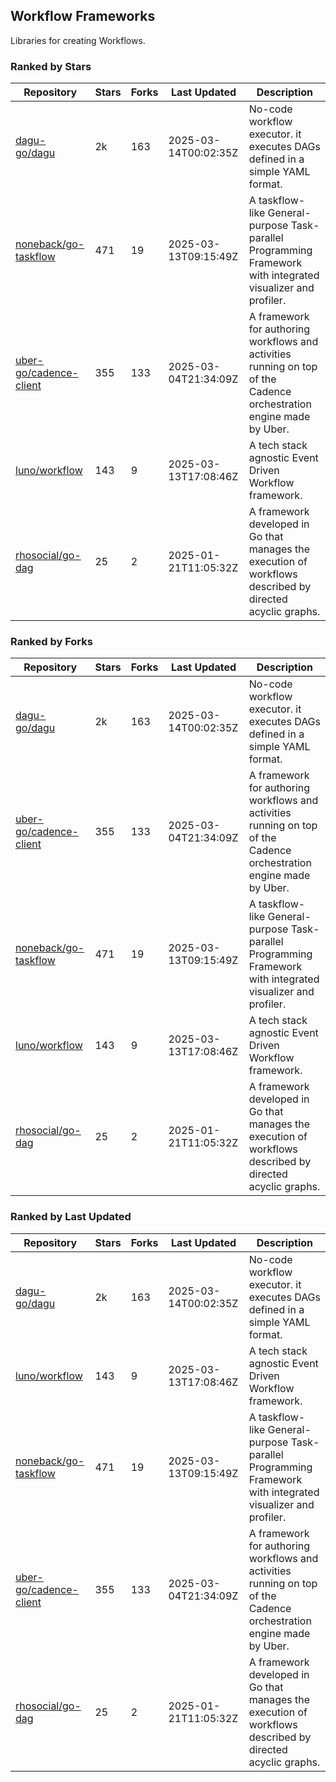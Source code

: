 ## Workflow Frameworks

Libraries for creating Workflows.

### Ranked by Stars

| Repository | Stars | Forks | Last Updated | Description | 
|------------|-------|-------|--------------|-------------|
| [dagu-go/dagu](https://github.com/dagu-go/dagu) | 2k | 163 | 2025-03-14T00:02:35Z |  No-code workflow executor. it executes DAGs defined in a simple YAML format. |
| [noneback/go-taskflow](https://github.com/noneback/go-taskflow) | 471 | 19 | 2025-03-13T09:15:49Z |  A taskflow-like General-purpose Task-parallel Programming Framework with integrated visualizer and profiler. |
| [uber-go/cadence-client](https://github.com/uber-go/cadence-client) | 355 | 133 | 2025-03-04T21:34:09Z |  A framework for authoring workflows and activities running on top of the Cadence orchestration engine made by Uber. |
| [luno/workflow](https://github.com/luno/workflow) | 143 | 9 | 2025-03-13T17:08:46Z |  A tech stack agnostic Event Driven Workflow framework. |
| [rhosocial/go-dag](https://github.com/rhosocial/go-dag) | 25 | 2 | 2025-01-21T11:05:32Z |  A framework developed in Go that manages the execution of workflows described by directed acyclic graphs. |

### Ranked by Forks

| Repository | Stars | Forks | Last Updated | Description | 
|------------|-------|-------|--------------|-------------|
| [dagu-go/dagu](https://github.com/dagu-go/dagu) | 2k | 163 | 2025-03-14T00:02:35Z |  No-code workflow executor. it executes DAGs defined in a simple YAML format. |
| [uber-go/cadence-client](https://github.com/uber-go/cadence-client) | 355 | 133 | 2025-03-04T21:34:09Z |  A framework for authoring workflows and activities running on top of the Cadence orchestration engine made by Uber. |
| [noneback/go-taskflow](https://github.com/noneback/go-taskflow) | 471 | 19 | 2025-03-13T09:15:49Z |  A taskflow-like General-purpose Task-parallel Programming Framework with integrated visualizer and profiler. |
| [luno/workflow](https://github.com/luno/workflow) | 143 | 9 | 2025-03-13T17:08:46Z |  A tech stack agnostic Event Driven Workflow framework. |
| [rhosocial/go-dag](https://github.com/rhosocial/go-dag) | 25 | 2 | 2025-01-21T11:05:32Z |  A framework developed in Go that manages the execution of workflows described by directed acyclic graphs. |

### Ranked by Last Updated

| Repository | Stars | Forks | Last Updated | Description | 
|------------|-------|-------|--------------|-------------|
| [dagu-go/dagu](https://github.com/dagu-go/dagu) | 2k | 163 | 2025-03-14T00:02:35Z |  No-code workflow executor. it executes DAGs defined in a simple YAML format. |
| [luno/workflow](https://github.com/luno/workflow) | 143 | 9 | 2025-03-13T17:08:46Z |  A tech stack agnostic Event Driven Workflow framework. |
| [noneback/go-taskflow](https://github.com/noneback/go-taskflow) | 471 | 19 | 2025-03-13T09:15:49Z |  A taskflow-like General-purpose Task-parallel Programming Framework with integrated visualizer and profiler. |
| [uber-go/cadence-client](https://github.com/uber-go/cadence-client) | 355 | 133 | 2025-03-04T21:34:09Z |  A framework for authoring workflows and activities running on top of the Cadence orchestration engine made by Uber. |
| [rhosocial/go-dag](https://github.com/rhosocial/go-dag) | 25 | 2 | 2025-01-21T11:05:32Z |  A framework developed in Go that manages the execution of workflows described by directed acyclic graphs. |

